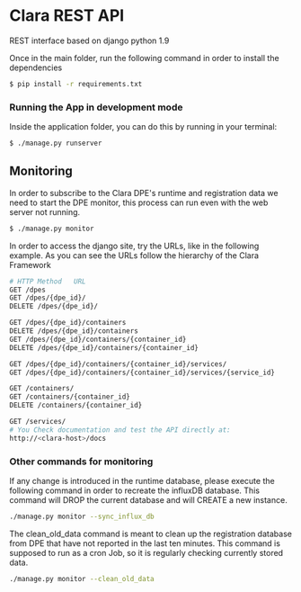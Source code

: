 
# Clara REST API

REST interface based on django python 1.9

Once in the main folder, run the following command in order to install the dependencies

```sh
$ pip install -r requirements.txt
```

### Running the App in development mode
Inside the application folder, you can do this by running in your terminal:

```sh
$ ./manage.py runserver
```


## Monitoring
In order to subscribe to the Clara DPE's runtime and registration data we need to start the DPE monitor, this process can run even with the web server not running.   

```sh
$ ./manage.py monitor
```

In order to access the django site, try the URLs, like in the following example. As you can see the URLs follow the hierarchy of the Clara Framework 

```sh
# HTTP Method	URL
GET /dpes
GET /dpes/{dpe_id}/
DELETE /dpes/{dpe_id}/

GET /dpes/{dpe_id}/containers
DELETE /dpes/{dpe_id}/containers
GET	/dpes/{dpe_id}/containers/{container_id}
DELETE /dpes/{dpe_id}/containers/{container_id}

GET /dpes/{dpe_id}/containers/{container_id}/services/
GET /dpes/{dpe_id}/containers/{container_id}/services/{service_id}

GET	/containers/
GET	/containers/{container_id}
DELETE /containers/{container_id}

GET	/services/
# You Check documentation and test the API directly at:
http://<clara-host>/docs
```

### Other commands for monitoring

If any change is introduced in the runtime database, please execute the following command in order to recreate the influxDB database. This command will DROP the current database and will CREATE a new instance.

```sh
./manage.py monitor --sync_influx_db
```

The clean_old_data command is meant to clean up the registration database from DPE that have not reported in the last ten minutes. This command is supposed to run as a cron Job, so it is regularly checking currently stored data.

```sh
./manage.py monitor --clean_old_data
```
